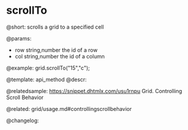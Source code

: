 scrollTo
=============

@short: scrolls a grid to a specified cell


@params:
- row 	string,number 	the id of a row
- col 	string,number 	the id of a column



@example:
grid.scrollTo("15","c");


@template: api_method
@descr:

@relatedsample: https://snippet.dhtmlx.com/usu1rnpu	Grid. Controlling Scroll Behavior

@related: grid/usage.md#controllingscrollbehavior

@changelog:


